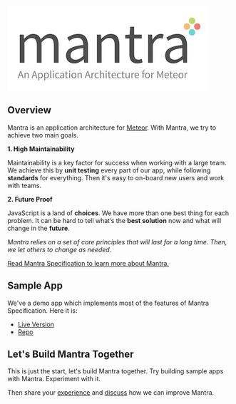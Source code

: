 
![Mantra - An Application Architecture for Meteor](resources/mantra-logo-small.jpg)

## Overview

Mantra is an application architecture for [Meteor](https://www.meteor.com/). With Mantra, we try to achieve two main goals.

**1. High Maintainability**

Maintainability is a key factor for success when working with a large team. We achieve this by **unit testing** every part of our app, while following **standards** for everything. Then it's easy to on-board new users and work with teams.

**2. Future Proof**

JavaScript is a land of **choices**. We have more than one best thing for each problem. It can be hard to tell what’s the **best solution** now and what will change in the **future**.

*Mantra relies on a set of core principles that will last for a long time. Then, we let others to change as needed.*

[Read Mantra Specification to learn more about Mantra.](https://kadirahq.github.io/mantra/)

## Sample App

We've a demo app which implements most of the features of Mantra Specification. Here it is:

* [Live Version](http://mantra-sample-blog.meteor.com/)
* [Repo](https://github.com/mantrajs/mantra-sample-blog-app)

## Let's Build Mantra Together

This is just the start, let's build Mantra together. Try building sample apps with Mantra. Experiment with it.

Then share your [experience](https://github.com/kadirahq/mantra/issues) and [discuss](https://github.com/kadirahq/mantra/issues) how we can improve Mantra.
